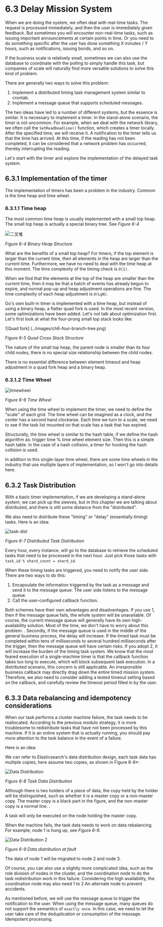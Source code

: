 # 6.3 Delay Mission System

When we are doing the system, we often deal with real-time tasks. The request is processed immediately, and then the user is immediately given feedback. But sometimes you will encounter non-real-time tasks, such as issuing important announcements at certain points in time. Or you need to do something specific after the user has done something X minutes / Y hours, such as notifications, issuing bonds, and so on.

If the business scale is relatively small, sometimes we can also use the database to coordinate with the polling to simply handle this task, but companies of scale will naturally find more versatile solutions to solve this kind of problem.

There are generally two ways to solve this problem:

1. Implement a distributed timing task management system similar to crontab.
2. Implement a message queue that supports scheduled messages.

The two ideas have led to a number of different systems, but the essence is similar. It is necessary to implement a timer. In the stand-alone scenario, the timer is not uncommon. For example, when we deal with the network library, we often call the `SetReadDeadline()` function, which creates a timer locally. After the specified time, we will receive it. A notification to the timer tells us that the time has arrived. At this time, if the reading has not been completed, it can be considered that a network problem has occurred, thereby interrupting the reading.

Let's start with the timer and explore the implementation of the delayed task system.

## 6.3.1 Implementation of the timer

The implementation of timers has been a problem in the industry. Common is the time heap and time wheel.

### 6.3.1.1 Time heap

The most common time heap is usually implemented with a small top heap. The small top heap is actually a special binary tree. See *Figure 6-4*

![二叉堆](../images/ch6-binary_tree.png)

*Figure 6-4 Binary Heap Structure*

What are the benefits of a small top heap? For timers, if the top element is larger than the current time, then all elements in the heap are larger than the current time. Furthermore, we have no need to deal with the time heap at this moment. The time complexity of the timing check is `O(1)`.

When we find that the elements at the top of the heap are smaller than the current time, then it may be that a batch of events has already begun to expire, and normal pop-up and heap adjustment operations are fine. The time complexity of each heap adjustment is `O(LgN)`.

Go's own built-in timer is implemented with a time heap, but instead of using a binary heap, a flatter quad fork is used. In the most recent version, some optimizations have been added. Let's not talk about optimization first. Let's first look at what the four-prong small top stack looks like:

![Quad fork] (../images/ch6-four-branch-tree.png)

*Figure 6-5 Quad Cross Stack Structure*

The nature of the small top heap, the parent node is smaller than its four child nodes, there is no special size relationship between the child nodes.

There is no essential difference between element timeout and heap adjustment in a quad fork heap and a binary heap.

### 6.3.1.2 Time Wheel

![timewheel](../images/ch6-timewheel.png)

*Figure 6-6 Time Wheel*

When using the time wheel to implement the timer, we need to define the "scale" of each grid. The time wheel can be imagined as a clock, and the center has a second hand clockwise. Each time we turn to a scale, we need to see if the task list mounted on that scale has a task that has expired.

Structurally, the time wheel is similar to the hash table, if we define the hash algorithm as: trigger time % time wheel element size. Then this is a simple hash table. In the case of a hash collision, a timer for hooking the hash collision is used.

In addition to this single-layer time wheel, there are some time wheels in the industry that use multiple layers of implementation, so I won't go into details here.

## 6.3.2 Task Distribution

With a basic timer implementation, if we are developing a stand-alone system, we can pick up the sleeves, but in this chapter we are talking about distributed, and there is still some distance from the "distributed".

We also need to distribute these "timing" or "delay" (essentially timing) tasks. Here is an idea:

![task-dist](../images/ch6-task-sched.png)

*Figure 6-7 Distributed Task Distribution*

Every hour, every instance, will go to the database to retrieve the scheduled tasks that need to be processed in the next hour. Just pick those tasks with `task_id % shard_count = shard_id`.

When these timing tasks are triggered, you need to notify the user side. There are two ways to do this:

1. Encapsulate the information triggered by the task as a message and send it to the message queue. The user side listens to the message queue.
2. Call the user-configured callback function.

Both schemes have their own advantages and disadvantages. If you use 1, then if the message queue fails, the whole system will be unavailable. Of course, the current message queue will generally have its own high-availability solution. Most of the time, we don't have to worry about this problem. . Secondly, if the message queue is used in the middle of the general business process, the delay will increase. If the timed task must be completed within tens of milliseconds to several hundred milliseconds after the trigger, then the message queue will have certain risks. If you adopt 2, it will increase the burden of the timing task system. We know that the most feared execution of a single-machine timer is that the callback function takes too long to execute, which will block subsequent task execution. In a distributed scenario, this concern is still applicable. An irresponsible business callback may directly drag down the entire timed mission system. Therefore, we also need to consider adding a tested timeout setting based on the callback, and carefully review the timeout period filled in by the user.

## 6.3.3 Data rebalancing and idempotency considerations

When our task performs a cluster machine failure, the task needs to be reallocated. According to the previous modulo strategy, it is more troublesome to redistribute tasks that have not been processed by this machine. If it is an online system that is actually running, you should pay more attention to the task balance in the event of a failure.

Here is an idea:

We can refer to Elasticsearch's data distribution design, each task data has multiple copies, here assume two copies, as shown in Figure 6-8*:

![Data Distribution](../images/ch6-data-dist1.png)

*Figure 6-8 Task Data Distribution*

Although there is two holders of a piece of data, the copy held by the holder will be distinguished, such as whether it is a master copy or a non-master copy. The master copy is a black part in the figure, and the non-master copy is a normal line. .

A task will only be executed on the node holding the master copy.

When the machine fails, the task data needs to work on data rebalancing. For example, node 1 is hung up, see *Figure 6-9*.

![Data Distribution 2](../images/ch6-data-dist2.png)

*Figure 6-9 Data distribution at fault*

The data of node 1 will be migrated to node 2 and node 3.

Of course, you can also use a slightly more complicated idea, such as the role division of nodes in the cluster, and the coordination node to do the task redistribution work in this failure. Considering the high availability, the coordination node may also need 1 to 2 An alternate node to prevent accidents.

As mentioned before, we will use the message queue to trigger the notification to the user. When using the message queue, many queues do not support the semantics of `exactly once`. In this case, we need to let the user take care of the deduplication or consumption of the message. Idempotent processing.